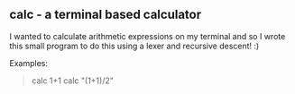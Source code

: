 ## calc - a terminal based calculator

I wanted to calculate arithmetic expressions on my terminal and so I wrote this small program to do this using a lexer and recursive descent! :) 

Examples:
> calc 1+1
> calc "(1+1)/2"
